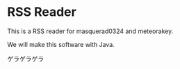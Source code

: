 # RSS Reader

This is a RSS reader for masquerad0324 and meteorakey.

We will make this software with Java.

ゲラゲラゲラ

